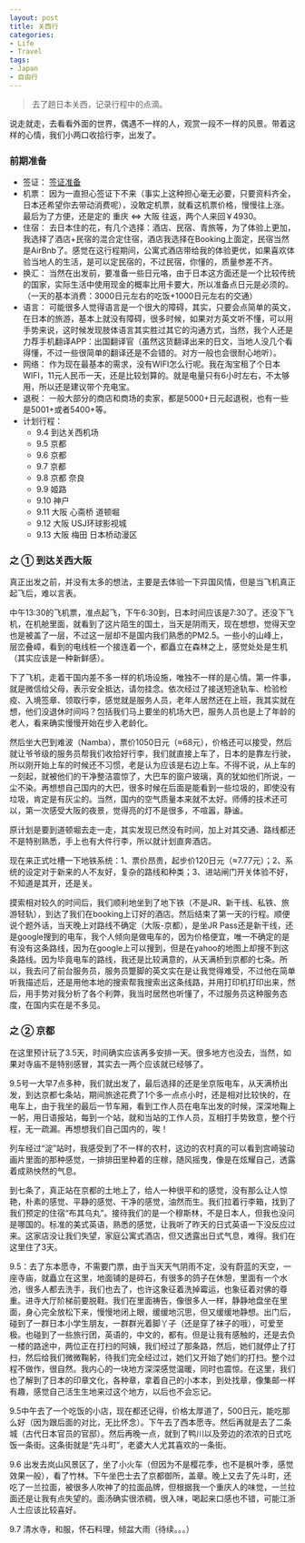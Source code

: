 ```yaml
---
layout: post
title: 关西行
categories:
- Life
- Travel
tags:
- Japan
- 自由行
---
```


> 去了趟日本关西，记录行程中的点滴。

说走就走，去看看外面的世界，偶遇不一样的人，观赏一段不一样的风景。带着这样的心情，我们小两口收拾行李，出发了。

### 前期准备

- 签证：
[签证准备](/cn/2016/08/Japan-passport/)
- 机票：
因为一直担心签证下不来（事实上这种担心毫无必要，只要资料齐全，日本还希望你去带动消费呢），没敢定机票，就看这机票价格，慢慢往上涨。最后为了方便，还是定的 重庆 <=> 大阪 往返，两个人来回￥4930。
- 住宿：
去日本住的花，有几个选择：酒店、民宿、青旅等，为了体验上更加，我选择了酒店+民宿的混合定住宿，酒店我选择在Booking上面定，民宿当然是AirBnb了。感觉在这行程期间，公寓式酒店带给我的体验更优，如果喜欢体验当地人的生活，是可以定民宿的，不过民宿，你懂的，质量参差不齐。
- 换汇：
当然在出发前，要准备一些日元咯，由于日本这方面还是一个比较传统的国家，实际生活中使用现金的概率比用卡要大，所以准备点日元是必须的。（一天的基本消费：3000日元左右的吃饭+1000日元左右的交通）
- 语言：
可能很多人觉得语言是一个很大的障碍，其实，只要会点简单的英文，在日本的旅游，基本上就没有障碍，很多时候，如果对方英文听不懂，可以用手势来说，这时候发现肢体语言其实胜过其它的沟通方式，当然，我个人还是力荐手机翻译APP：出国翻译官（虽然这货翻译出来的日文，当地人没几个看得懂，不过一些很简单的翻译还是不会错的。对方一般也会很耐心地听）。
- 网络：
作为现在最基本的需求，没有WIFI怎么行呢。我在淘宝租了个日本WIFI，11元人民币一天，还是比较划算的。就是电量只有6小时左右，不太够用，所以还是建议带个充电宝。
- 退税：
一般大部分的商店和商场的卖家，都是5000+日元起退税，也有一些是5001+或者5400+等。
- 计划行程：
    - 9.4 到达关西机场
    - 9.5 京都
    - 9.6 京都
    - 9.7 京都
    - 9.8 京都 奈良
    - 9.9 姬路
    - 9.10 神户
    - 9.11 大阪 心斋桥 道顿堀
    - 9.12 大阪 USJ环球影视城
    - 9.13 大阪 梅田 日本桥动漫区

### 之 ① 到达关西大阪   

真正出发之前，并没有太多的想法，主要是去体验一下异国风情，但是当飞机真正起飞后，难以言表。  

中午13:30的飞机票，准点起飞，下午6:30到，日本时间应该是7:30了。还没下飞机，在机舱里面，就看到了这片陌生的国土，当天是阴雨天，现在想想，觉得天空也是被盖了一层，不过这一层却不是国内我们熟悉的PM2.5。一些小的山峰上，层峦叠嶂，看到的电线桩一个接连着一个，都矗立在森林之上，感觉处处是生机（其实应该是一种新鲜感）。  

下了飞机，走着干国内差不多一样的机场设施，唯独不一样的是心情。第一件事，就是微信给父母，表示安全抵达，请勿挂念。依次经过了接送短途轨车、检验检疫、入境签章、领取行李，感觉就是服务人员，老年人居然还在上班，我其实就在想，他们没退休时间吗？包括我们马上要坐的机场大巴，服务人员也是上了年龄的老人，看来确实慢慢开始在步入老龄化。  

然后坐大巴到难波（Namba），票价1050日元（≈68元），价格还可以接受，然后就让爷爷级的服务员帮我们收拾好行李，我们就直接上车了，日本的是靠左行驶，所以刚开始上车的时候还不习惯，老是认为应该是右边上车。不得不说，从上车的一刻起，就被他们的干净整洁震惊了，大巴车的窗户玻璃，真的犹如他们所说，一尘不染。再想想自己国内的大巴，很多时候在后面是能看到一些垃圾的，即使没有垃圾，肯定是有灰尘的。当然，国内的空气质量本来就不太好。师傅的技术还可以，第一次感受大阪的夜景，觉得亮的灯不是很多，不喧嚣，静谧。  

原计划是要到道顿堀去走一走，其实发现已然没有时间，加上对其交通、路线都还不是特别熟悉，手上也有大件行李，所以就计划直奔酒店。  

现在来正式吐槽一下地铁系统：1、票价昂贵，起步价120日元（≈7.77元）；2、系统的设定对于新来的人不友好，复杂的路线和种类；3、进站闸门开关体验不好，不知道是其开，还是关。  

摸索相对较久的时间后，我们顺利地坐到了地下铁（不是JR、新干线、私铁、旅游轻轨），到达了我们在booking上订好的酒店。然后结束了第一天的行程。顺便说个题外话，当天晚上对路线不确定（大阪-京都），是坐JR Pass还是新干线，还是google搜到的电车，我个人倾向是做电车的，因为价格便宜，唯一不确定的是有没有这条路线，因为在google上可以搜到，但是在yahoo的地图上却搜不到这条路线。因为毕竟电车的路线，我还是比较满意的，从天满桥到京都的七条。所以，我去问了前台服务员，服务员蹩脚的英文实在是让我觉得难受，不过他在简单听我描述后，还是用他本地的搜索帮我搜索出这条线路，并用打印机打印出来，然后，用手势对我分析了各个利弊，我当时居然也听懂了，不过服务员这种服务态度，在国内实在是不多见。  

### 之 ② 京都   

在这里预计玩了3.5天，时间确实应该再多安排一天。很多地方也没去，当然，如果对寺庙不是特别感冒，其实去一两个应该就已经够了。  

9.5号一大早7点多种，我们就出发了，最后选择的还是坐京阪电车，从天满桥出发，到达京都七条站，期间旅途花费了1个多一点点小时，还是相对比较快的，在电车上，由于我坐的最后一节车厢，看到工作人员在电车出发的时候，深深地鞠上一躬，用日语报站，每到一个站，就和当站的工作人员，互相打手势致意，整个行程，无一疏漏。再想想我们自己国内的，唉！  

列车经过“淀”站时，我感受到了不一样的农村，这边的农村真的可以看到宫崎骏动画片里面的那种感觉，一排排田里种着的庄稼，随风摇曳，像是在炫耀自己，透露着成熟怏然的气息。  

到七条了，真正站在京都的土地上了，给人一种很平和的感觉，没有那么让人惊艳，朴素的感觉、平静的感觉、干净的感觉，油然而生。我们拉着行李箱，找到了我们预定的住宿“布其乌丸”。接待我们的是一个穆斯林，不是日本人，但我也没问是哪国的。标准的美式英语，熟悉的感觉，让我听了昨天的日式英语一下没反应过来。这家店没让我们失望，家庭公寓式酒店，但又透露出日式气息，难得。我们在这里住了3天。  

9.5：去了东本愿寺，不需要门票，由于当天天气阴雨不定，没有蔚蓝的天空，一座寺庙，就矗立在这里，地面铺的是碎石，有很多的鸽子在休憩，里面有一个水池，很多人都去洗手，我们也去了，也许这象征着洗掉霉运，也象征着对佛的尊重。进寺大厅阶梯前要脱鞋。我们在里面祷告，像很多人一样，静静地盘坐在里面，身心完全放松下来，慢慢地闭上眼，缓缓地沉思，但又缓缓地静想。出门后，碰到了一群日本小学生朋友，一群群光着脚丫子（还是穿了袜子的哦），可爱至极。也碰到了一些旅行团，英语的，中文的，都有。但是让我有感触的，还是去负一楼的路途中，两位正在打扫的阿姨，我们经过了那条路，然后，她们就停止了打扫，然后给我们微微鞠躬，待我们完全经过过，她们又开始了她们的打扫。整个过程不做作，很自然。我内心的一块地方深深感觉温暖，同时也震惊。在这里，我们也了解到了日本的印章文化，各种章，拿着自己的小本本，到处找章，像集邮一样有趣，感觉自己活生生地来过这个地方，以后也不会忘记。  

9.5中午去了一个吃饭的小店，现在都还记得，价格太厚道了，500日元，能吃那么好（因为跟后面的对比，无比怀念）。下午去了西本愿寺。然后再就是去了二条城（古代日本官员的官邸）。然后再晚一点，就到了鸭川以及旁边的浓浓的日式吃饭一条街。这条街就是“先斗町”，老婆大人尤其喜欢的一条街。  

9.6 出发去岚山风景区了，坐了小火车（但因为不是樱花季，也不是枫叶季，感觉效果一般），看了竹林。下午坐巴士去了京都御所，盖章。晚上又去了先斗町，还吃了一兰拉面，被很多人吹神了的拉面品牌，但根据我一个重庆人的味觉，一兰拉面还是让我有点失望的。面汤确实很浓稠，很入味，喝起来口感也不错，可能江浙人士应该比较喜好。  

9.7 清水寺，和服，怀石料理，倾盆大雨（待续。。。）